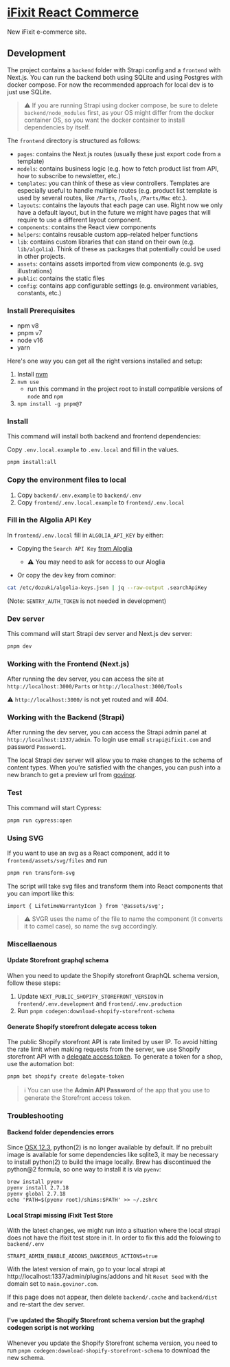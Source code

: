 # [iFixit React Commerce](https://react-commerce.vercel.app)

New iFixit e-commerce site.

## Development

The project contains a `backend` folder with Strapi config and a `frontend` with Next.js.
You can run the backend both using SQLite and using Postgres with docker compose. For now the recommended approach for local dev is to just use SQLite.

> :warning: If you are running Strapi using docker compose, be sure to delete `backend/node_modules` first, as your OS might differ from the docker container OS, so you want the docker container to install dependencies by itself.

The `frontend` directory is structured as follows:

-  `pages`: contains the Next.js routes (usually these just export code from a template)
-  `models`: contains business logic (e.g. how to fetch product list from API, how to subscribe to newsletter, etc.)
-  `templates`: you can think of these as view controllers. Templates are especially useful to handle multiple routes (e.g. product list template is used by several routes, like `/Parts`, `/Tools`, `/Parts/Mac` etc.).
-  `layouts`: contains the layouts that each page can use. Right now we only have a default layout, but in the future we might have pages that will require to use a different layout component.
-  `components`: contains the React view components
-  `helpers`: contains reusable custom app-related helper functions
-  `lib`: contains custom libraries that can stand on their own (e.g. `lib/algolia`). Think of these as packages that potentially could be used in other projects.
-  `assets`: contains assets imported from view components (e.g. svg illustrations)
-  `public`: contains the static files
-  `config`: contains app configurable settings (e.g. environment variables, constants, etc.)

### Install Prerequisites

-  npm v8
-  pnpm v7
-  node v16
-  yarn

Here's one way you can get all the right versions installed and setup:

1. Install [nvm](https://github.com/nvm-sh/nvm#installing-and-updating)
2. `nvm use`
   -  run this command in the project root to install compatible versions of `node` and `npm`
3. `npm install -g pnpm@7`

### Install

This command will install both backend and frontend dependencies:

Copy `.env.local.example` to `.env.local` and fill in the values.

```sh
pnpm install:all
```

>

### Copy the environment files to local

1. Copy `backend/.env.example` to `backend/.env`
2. Copy `frontend/.env.local.example` to `frontend/.env.local`

### Fill in the Algolia API Key

In `frontend/.env.local` fill in `ALGOLIA_API_KEY` by either:

-  Copying the `Search API Key` [from Aloglia](https://www.algolia.com/account/api-keys/all?applicationId=XQEP3AD9ZT)

   -  :warning: You may need to ask for access to our Aloglia

-  Or copy the dev key from cominor:

```sh
cat /etc/dozuki/algolia-keys.json | jq --raw-output .searchApiKey
```

(Note: `SENTRY_AUTH_TOKEN` is not needed in development)

### Dev server

This command will start Strapi dev server and Next.js dev server:

```sh
pnpm dev
```

### Working with the Frontend (Next.js)

After running the dev server, you can access the site at `http://localhost:3000/Parts` or `http://localhost:3000/Tools`

:warning: `http://localhost:3000/` is not yet routed and will 404.

### Working with the Backend (Strapi)

After running the dev server, you can access the Strapi admin panel at `http://localhost:1337/admin`. To login use email `strapi@ifixit.com` and password `Password1`.

The local Strapi dev server will allow you to make changes to the schema of content types. When you're satisfied with the changes, you can push into a new branch to get a preview url from [govinor](https://govinor.com/).

### Test

This command will start Cypress:

```sh
pnpm run cypress:open
```

### Using SVG

If you want to use an svg as a React component, add it to `frontend/assets/svg/files` and run

```sh
pnpm run transform-svg
```

The script will take svg files and transform them into React components that you can import like this:

```tsx
import { LifetimeWarrantyIcon } from '@assets/svg';
```

> :warning: SVGR uses the name of the file to name the component (it converts it to camel case), so name the svg accordingly.

### Miscellaenous

#### Update Storefront graphql schema

When you need to update the Shopify storefront GraphQL schema version, follow these steps:

1. Update `NEXT_PUBLIC_SHOPIFY_STOREFRONT_VERSION` in `frontend/.env.development` and `frontend/.env.production`
2. Run `pnpm codegen:download-shopify-storefront-schema`

#### Generate Shopify storefront delegate access token

The public Shopify storefront API is rate limited by user IP. To avoid hitting the rate limit when making requests from the server, we use Shopify storefront API with a [delegate access token](https://shopify.dev/apps/auth/oauth/delegate-access-tokens). To generate a token for a shop, use the automation bot:

```sh
pnpm bot shopify create delegate-token
```

> :information_source: You can use the **Admin API Password** of the app that you use to generate the Storefront access token.

### Troubleshooting

#### Backend folder dependencies errors

Since [OSX 12.3](https://developer.apple.com/documentation/macos-release-notes/macos-12_3-release-notes), python(2) is no longer available by default.
If no prebuilt image is available for some dependencies like sqlite3, it may be necessary to install python(2) to build the image locally.
Brew has discontinued the python@2 formula, so one way to install it is via `pyenv`:

```
brew install pyenv
pyenv install 2.7.18
pyenv global 2.7.18
echo 'PATH=$(pyenv root)/shims:$PATH' >> ~/.zshrc
```

#### Local Strapi missing iFixit Test Store

With the latest changes, we might run into a situation where the local strapi does not have the ifixit test store in it. In order to fix this add the folowing to `backend/.env`

```
STRAPI_ADMIN_ENABLE_ADDONS_DANGEROUS_ACTIONS=true
```

With the latest version of main, go to your local strapi at http://localhost:1337/admin/plugins/addons and hit `Reset Seed` with the domain set to `main.govinor.com`.

If this page does not appear, then delete `backend/.cache` and `backend/dist` and re-start the dev server.

#### I've updated the Shopify Storefront schema version but the graphql codegen script is not working

Whenever you update the Shopify Storefront schema version, you need to run `pnpm codegen:download-shopify-storefront-schema` to download the new schema.
